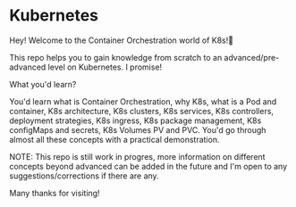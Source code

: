 # Kubernetes
Hey! Welcome to the Container Orchestration world of K8s!👋

This repo helps you to gain knowledge from scratch to an advanced/pre-advanced level on Kubernetes. I promise!

What you'd learn?

You'd learn what is Container Orchestration, why K8s, what is a Pod and container, K8s architecture, K8s clusters, K8s services, K8s controllers, deployment strategies,  K8s ingress, K8s package management, K8s configMaps and secrets, K8s Volumes PV and PVC. You'd go through almost all these concepts with a practical demonstration.

NOTE: This repo is still work in progres, more information on different concepts beyond advanced can be added in the future and I'm open to any suggestions/corrections if there are any.

Many thanks for visiting!
